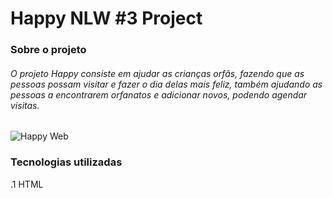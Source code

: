 # Happy NLW #3 Project


### Sobre o projeto
###### O projeto Happy consiste em ajudar as crianças orfãs, fazendo que as pessoas possam visitar e fazer o dia delas mais feliz, também ajudando as pessoas a encontrarem orfanatos e adicionar novos, podendo agendar visitas. 

![Happy Web](https://user-images.githubusercontent.com/69272215/96354550-384f3100-10ae-11eb-9efd-11e8f682632a.png)

### Tecnologias utilizadas

.1  HTML
